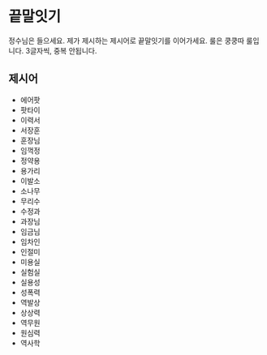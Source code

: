 # 끝말잇기
정수님은 들으세요. 제가 제시하는 제시어로 끝말잇기를 이어가세요. 룰은 쿵쿵따 룰입니다. 3글자씩, 중복 안됩니다.

## 제시어
- 에어팟
- 팟타이
- 이력서
- 서장훈
- 훈장님
- 임꺽정
- 정약용
- 용가리
- 이발소
- 소나무
- 무리수
- 수정과
- 과장님
- 임금님
- 임차인
- 인절미
- 미용실
- 실험실
- 실용성
- 성폭력
- 역발상
- 상상력
- 역무원
- 원심력
- 역사학
